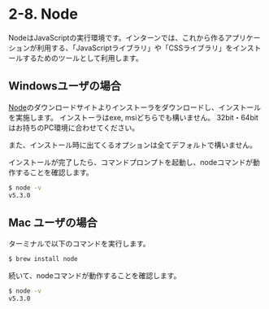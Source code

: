 # 2-8. Node
NodeはJavaScriptの実行環境です。インターンでは、これから作るアプリケーションが利用する、「JavaScriptライブラリ」や「CSSライブラリ」をインストールするためのツールとして利用します。

## Windowsユーザの場合
[Node](https://nodejs.org/en/download/)のダウンロードサイトよりインストーラをダウンロードし、インストールを実施します。
インストーラはexe, msiどちらでも構いません。
32bit・64bitはお持ちのPC環境に合わせてください。

また、インストール時に出てくるオプションは全てデフォルトで構いません。

インストールが完了したら、コマンドプロンプトを起動し、nodeコマンドが動作することを確認します。

```sh
$ node -v
v5.3.0
```

## Mac ユーザの場合

ターミナルで以下のコマンドを実行します。

```sh
$ brew install node
```

続いて、nodeコマンドが動作することを確認します。

```sh
$ node -v
v5.3.0
```
